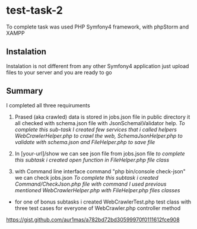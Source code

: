 # test-task-2
To complete task was used PHP Symfony4 framework, with phpStorm and XAMPP 

## Instalation
Instalation is not different from any other Symfony4 application just upload files to your server and you are ready to go

## Summary 
I completed all three requiruments 

1. Prased (aka crawled) data is stored in jobs.json file in public directory it all checked with schema.json file with JsonSchema\Validator help. 
*To complete this sub-task I created few services that i called helpers WebCrawlerHelper.php to crawl the web, SchemaJsonHelper.php to validate with schema.json and FileHelper.php to save file*

2. In [your-url]/show we can see json file from jobs.json file
*to complete this subtask i created open function in FileHelper.php file class*

3. with Command line interface command "php bin/console check-json" we can check jobs.json 
*To complete this subtask i created Command/CheckJson.php file with command I used previous mentioned WebCrawlerHelper.php with FileHelper.php files classes*

* for one of bonus subtasks i created WebCrawlerTest.php test class with three test cases for everyone of WebCrawler.php controller method 

https://gist.github.com/aur1mas/a782bd72bd30599970f0111612fce908 
